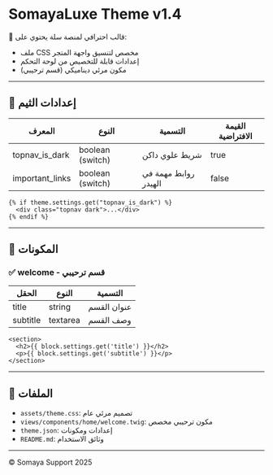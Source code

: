 # SomayaLuxe Theme v1.4

🎨 قالب احترافي لمنصة سلة يحتوي على:
- ملف CSS مخصص لتنسيق واجهة المتجر
- إعدادات قابلة للتخصيص من لوحة التحكم
- مكون مرئي ديناميكي (قسم ترحيبي)

---

## 🧩 إعدادات الثيم

| المعرف              | النوع             | التسمية                  | القيمة الافتراضية |
|---------------------|-------------------|---------------------------|--------------------|
| topnav_is_dark      | boolean (switch)  | شريط علوي داكن           | true               |
| important_links     | boolean (switch)  | روابط مهمة في الهيدر     | false              |

```twig
{% if theme.settings.get("topnav_is_dark") %}
  <div class="topnav dark">...</div>
{% endif %}
```

---

## 🧱 المكونات

### ✅ welcome - قسم ترحيبي

| الحقل      | النوع     | التسمية       |
|------------|-----------|----------------|
| title      | string    | عنوان القسم    |
| subtitle   | textarea  | وصف القسم      |

```twig
<section>
  <h2>{{ block.settings.get('title') }}</h2>
  <p>{{ block.settings.get('subtitle') }}</p>
</section>
```

---

## 📁 الملفات

- `assets/theme.css`: تصميم مرئي عام
- `views/components/home/welcome.twig`: مكون ترحيبي مخصص
- `theme.json`: إعدادات ومكونات
- `README.md`: وثائق الاستخدام

---

© Somaya Support 2025